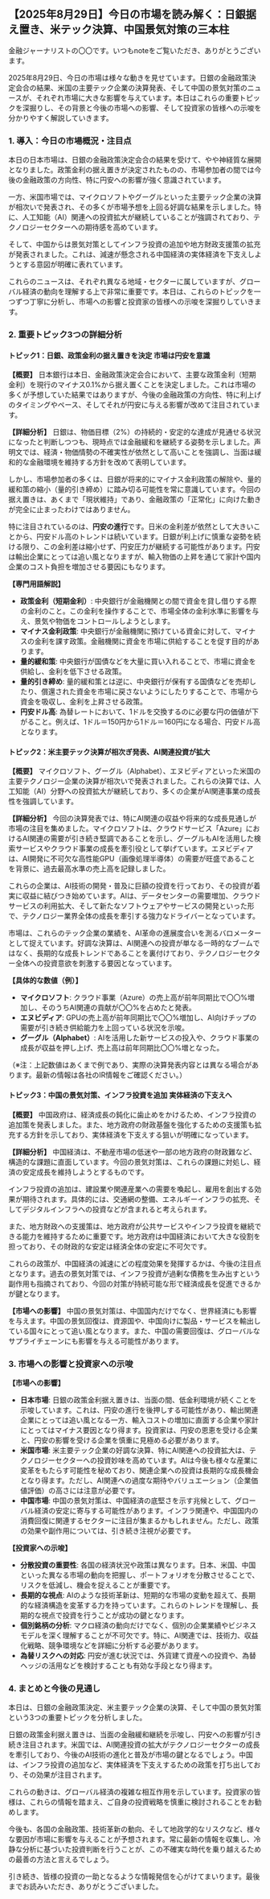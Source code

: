 ## 【2025年8月29日】今日の市場を読み解く：日銀据え置き、米テック決算、中国景気対策の三本柱

金融ジャーナリストの〇〇です。いつもnoteをご覧いただき、ありがとうございます。

2025年8月29日、今日の市場は様々な動きを見せています。日銀の金融政策決定会合の結果、米国の主要テック企業の決算発表、そして中国の景気対策のニュースが、それぞれ市場に大きな影響を与えています。本日はこれらの重要トピックを深掘りし、その背景と今後の市場への影響、そして投資家の皆様への示唆を分かりやすく解説していきます。

### 1. 導入：今日の市場概況・注目点

本日の日本市場は、日銀の金融政策決定会合の結果を受けて、やや神経質な展開となりました。政策金利の据え置きが決定されたものの、市場参加者の間では今後の金融政策の方向性、特に円安への影響が強く意識されています。

一方、米国市場では、マイクロソフトやグーグルといった主要テック企業の決算が相次いで発表され、その多くが市場予想を上回る好調な結果を示しました。特に、人工知能（AI）関連への投資拡大が継続していることが強調されており、テクノロジーセクターへの期待感を高めています。

そして、中国からは景気対策としてインフラ投資の追加や地方財政支援策の拡充が発表されました。これは、減速が懸念される中国経済の実体経済を下支えしようとする意図が明確に表れています。

これらのニュースは、それぞれ異なる地域・セクターに属していますが、グローバル経済の動向を理解する上で非常に重要です。本日は、これらのトピックを一つずつ丁寧に分析し、市場への影響と投資家の皆様への示唆を深掘りしていきます。

### 2. 重要トピック3つの詳細分析

#### トピック1：日銀、政策金利の据え置きを決定 市場は円安を意識

**【概要】**
日本銀行は本日、金融政策決定会合において、主要な政策金利（短期金利）を現行のマイナス0.1%から据え置くことを決定しました。これは市場の多くが予想していた結果ではありますが、今後の金融政策の方向性、特に利上げのタイミングやペース、そしてそれが円安に与える影響が改めて注目されています。

**【詳細分析】**
日銀は、物価目標（2%）の持続的・安定的な達成が見通せる状況になったと判断しつつも、現時点では金融緩和を継続する姿勢を示しました。声明文では、経済・物価情勢の不確実性が依然として高いことを強調し、当面は緩和的な金融環境を維持する方針を改めて表明しています。

しかし、市場参加者の多くは、日銀が将来的にマイナス金利政策の解除や、量的緩和策の縮小（量的引き締め）に踏み切る可能性を常に意識しています。今回の据え置きは、あくまで「現状維持」であり、金融政策の「正常化」に向けた動きが完全に止まったわけではありません。

特に注目されているのは、**円安の進行**です。日米の金利差が依然として大きいことから、円安ドル高のトレンドは続いています。日銀が利上げに慎重な姿勢を続ける限り、この金利差は縮小せず、円安圧力が継続する可能性があります。円安は輸出企業にとっては追い風となりますが、輸入物価の上昇を通じて家計や国内企業のコスト負担を増加させる要因にもなります。

**【専門用語解説】**
*   **政策金利（短期金利）**: 中央銀行が金融機関との間で資金を貸し借りする際の金利のこと。この金利を操作することで、市場全体の金利水準に影響を与え、景気や物価をコントロールしようとします。
*   **マイナス金利政策**: 中央銀行が金融機関に預けている資金に対して、マイナスの金利を課す政策。金融機関に資金を市場に供給することを促す目的があります。
*   **量的緩和策**: 中央銀行が国債などを大量に買い入れることで、市場に資金を供給し、金利を低下させる政策。
*   **量的引き締め**: 量的緩和策とは逆に、中央銀行が保有する国債などを売却したり、償還された資金を市場に戻さないようにしたりすることで、市場から資金を吸収し、金利を上昇させる政策。
*   **円安ドル高**: 為替レートにおいて、1ドルを交換するのに必要な円の価値が下がること。例えば、1ドル＝150円から1ドル＝160円になる場合、円安ドル高となります。

#### トピック2：米主要テック決算が相次ぎ発表、AI関連投資が拡大

**【概要】**
マイクロソフト、グーグル（Alphabet）、エヌビディアといった米国の主要テクノロジー企業の決算が相次いで発表されました。これらの決算では、人工知能（AI）分野への投資拡大が継続しており、多くの企業がAI関連事業の成長性を強調しています。

**【詳細分析】**
今回の決算発表では、特にAI関連の収益や将来的な成長見通しが市場の注目を集めました。マイクロソフトは、クラウドサービス「Azure」におけるAI関連の需要が引き続き堅調であることを示し、グーグルもAIを活用した検索サービスやクラウド事業の成長を牽引役として挙げています。エヌビディアは、AI開発に不可欠な高性能GPU（画像処理半導体）の需要が旺盛であることを背景に、過去最高水準の売上高を記録しました。

これらの企業は、AI技術の開発・普及に巨額の投資を行っており、その投資が着実に収益に結びつき始めています。AIは、データセンターの需要増加、クラウドサービスの利用拡大、そして新たなソフトウェアやサービスの開発といった形で、テクノロジー業界全体の成長を牽引する強力なドライバーとなっています。

市場は、これらのテック企業の業績を、AI革命の進展度合いを測るバロメーターとして捉えています。好調な決算は、AI関連への投資が単なる一時的なブームではなく、長期的な成長トレンドであることを裏付けており、テクノロジーセクター全体への投資意欲を刺激する要因となっています。

**【具体的な数値（例）】**
*   **マイクロソフト**: クラウド事業（Azure）の売上高が前年同期比で〇〇%増加し、そのうちAI関連の貢献が〇〇%を占めたと発表。
*   **エヌビディア**: GPUの売上高が前年同期比で〇〇%増加し、AI向けチップの需要が引き続き供給能力を上回っている状況を示唆。
*   **グーグル（Alphabet）**: AIを活用した新サービスの投入や、クラウド事業の成長が収益を押し上げ、売上高は前年同期比〇〇%増となった。

（※注：上記数値はあくまで例であり、実際の決算発表内容とは異なる場合があります。最新の情報は各社のIR情報をご確認ください。）

#### トピック3：中国の景気対策、インフラ投資を追加 実体経済の下支えへ

**【概要】**
中国政府は、経済成長の鈍化に歯止めをかけるため、インフラ投資の追加策を発表しました。また、地方政府の財政基盤を強化するための支援策も拡充する方針を示しており、実体経済を下支えする狙いが明確になっています。

**【詳細分析】**
中国経済は、不動産市場の低迷や一部の地方政府の財政難など、構造的な課題に直面しています。今回の景気対策は、これらの課題に対処し、経済の安定成長を維持しようとするものです。

インフラ投資の追加は、建設業や関連産業への需要を喚起し、雇用を創出する効果が期待されます。具体的には、交通網の整備、エネルギーインフラの拡充、そしてデジタルインフラへの投資などが含まれると考えられます。

また、地方財政への支援策は、地方政府が公共サービスやインフラ投資を継続できる能力を維持するために重要です。地方政府は中国経済において大きな役割を担っており、その財政的な安定は経済全体の安定に不可欠です。

これらの政策が、中国経済の減速にどの程度効果を発揮するかは、今後の注目点となります。過去の景気対策では、インフラ投資が過剰な債務を生み出すという副作用も指摘されており、今回の対策が持続可能な形で経済成長を促進できるかが鍵となります。

**【市場への影響】**
中国の景気対策は、中国国内だけでなく、世界経済にも影響を与えます。中国の景気回復は、資源国や、中国向けに製品・サービスを輸出している国々にとって追い風となります。また、中国の需要回復は、グローバルなサプライチェーンにも影響を与える可能性があります。

### 3. 市場への影響と投資家への示唆

**【市場への影響】**

*   **日本市場**: 日銀の政策金利据え置きは、当面の間、低金利環境が続くことを示唆しています。これは、円安の進行を後押しする可能性があり、輸出関連企業にとっては追い風となる一方、輸入コストの増加に直面する企業や家計にとってはマイナス要因となり得ます。投資家は、円安の恩恵を受ける企業と、円安の影響を受ける企業を慎重に見極める必要があります。
*   **米国市場**: 米主要テック企業の好調な決算、特にAI関連への投資拡大は、テクノロジーセクターへの投資妙味を高めています。AIは今後も様々な産業に変革をもたらす可能性を秘めており、関連企業への投資は長期的な成長機会となり得ます。ただし、AI関連への過度な期待やバリュエーション（企業価値評価）の高さには注意が必要です。
*   **中国市場**: 中国の景気対策は、中国経済の底堅さを示す兆候として、グローバル経済の安定に寄与する可能性があります。インフラ関連や、中国国内の消費回復に関連するセクターに注目が集まるかもしれません。ただし、政策の効果や副作用については、引き続き注視が必要です。

**【投資家への示唆】**

*   **分散投資の重要性**: 各国の経済状況や政策は異なります。日本、米国、中国といった異なる市場の動向を把握し、ポートフォリオを分散させることで、リスクを低減し、機会を捉えることが重要です。
*   **長期的な視点**: AIのような技術革新は、短期的な市場の変動を超えて、長期的な経済構造を変革する力を持っています。これらのトレンドを理解し、長期的な視点で投資を行うことが成功の鍵となります。
*   **個別銘柄の分析**: マクロ経済の動向だけでなく、個別の企業業績やビジネスモデルを深く理解することが不可欠です。特に、AI関連では、技術力、収益化戦略、競争環境などを詳細に分析する必要があります。
*   **為替リスクへの対応**: 円安が進む状況では、外貨建て資産への投資や、為替ヘッジの活用などを検討することも有効な手段となり得ます。

### 4. まとめと今後の見通し

本日は、日銀の金融政策決定、米主要テック企業の決算、そして中国の景気対策という3つの重要トピックを分析しました。

日銀の政策金利据え置きは、当面の金融緩和継続を示唆し、円安への影響が引き続き注目されます。米国では、AI関連投資の拡大がテクノロジーセクターの成長を牽引しており、今後のAI技術の進化と普及が市場の鍵となるでしょう。中国は、インフラ投資の追加など、実体経済を下支えするための政策を打ち出しており、その効果が注目されます。

これらの動きは、グローバル経済の複雑な相互作用を示しています。投資家の皆様は、これらの情報を踏まえ、ご自身の投資戦略を慎重に検討されることをお勧めします。

今後も、各国の金融政策、技術革新の動向、そして地政学的なリスクなど、様々な要因が市場に影響を与えることが予想されます。常に最新の情報を収集し、冷静な分析に基づいた投資判断を行うことが、この不確実な時代を乗り越えるための最善の方法と言えるでしょう。

引き続き、皆様の投資の一助となるような情報発信を心がけてまいります。最後までお読みいただき、ありがとうございました。